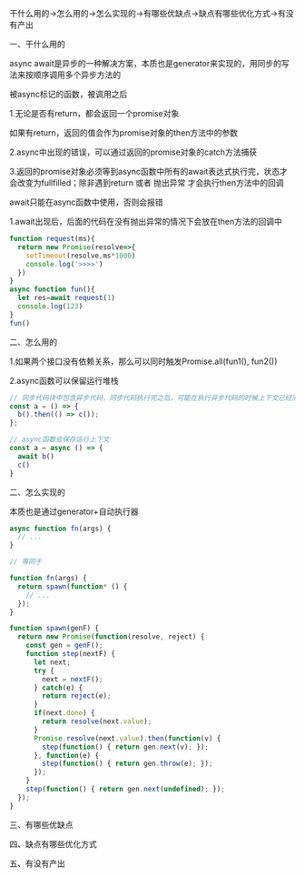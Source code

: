 干什么用的->怎么用的->怎么实现的->有哪些优缺点->缺点有哪些优化方式->有没有产出

一、干什么用的

async await是异步的一种解决方案，本质也是generator来实现的，用同步的写法来按顺序调用多个异步方法的

被async标记的函数，被调用之后

1.无论是否有return，都会返回一个promise对象

如果有return，返回的值会作为promise对象的then方法中的参数



2.async中出现的错误，可以通过返回的promise对象的catch方法捕获



3.返回的promise对象必须等到async函数中所有的await表达式执行完，状态才会改变为fullfilled；除非遇到return 或者 抛出异常 才会执行then方法中的回调



await只能在async函数中使用，否则会报错

1.await出现后，后面的代码在没有抛出异常的情况下会放在then方法的回调中

```js
function request(ms){
  return new Promise(resolve=>{
    setTimeout(resolve,ms*1000)
    console.log('>>>>')
  })
}
async function fun(){
  let res=await request(1)
  console.log(123)
}
fun()
```





二、怎么用的

1.如果两个接口没有依赖关系，那么可以同时触发Promise.all(fun1(), fun2())

2.async函数可以保留运行堆栈

```js
// 同步代码块中包含异步代码，同步代码执行完之后，可能在执行异步代码的时候上下文已经消失
const a = () => {
  b().then(() => c());
};

// async函数会保存运行上下文
const a = async () => {
  await b()
  c()
}
```





二、怎么实现的

本质也是通过generator+自动执行器

```javascript
async function fn(args) {
  // ...
}

// 等同于

function fn(args) {
  return spawn(function* () {
    // ...
  });
}

function spawn(genF) {
  return new Promise(function(resolve, reject) {
    const gen = genF();
    function step(nextF) {
      let next;
      try {
        next = nextF();
      } catch(e) {
        return reject(e);
      }
      if(next.done) {
        return resolve(next.value);
      }
      Promise.resolve(next.value).then(function(v) {
        step(function() { return gen.next(v); });
      }, function(e) {
        step(function() { return gen.throw(e); });
      });
    }
    step(function() { return gen.next(undefined); });
  });
}
```

三、有哪些优缺点

四、缺点有哪些优化方式

五、有没有产出
